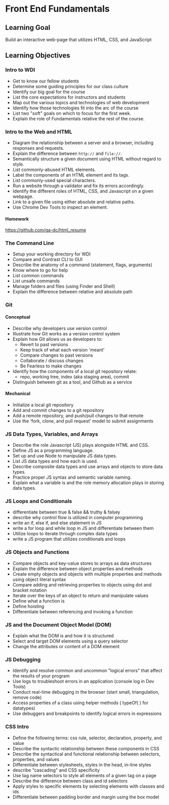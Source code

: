 # Front End Fundamentals

## Learning Goal
Build an interactive web-page that utilizes HTML, CSS, and JavaScript

## Learning Objectives

### Intro to WDI
- Get to know our fellow students
- Determine some guiding principles for our class culture
- Identify our big goal for the course
- List the core expectations for instructors and students
- Map out the various topics and technologies of web development
- Identify how those technologies fit into the arc of the course
- List two "soft" goals on which to focus for the first week.
- Explain the role of Fundamentals relative the rest of the course.

### Intro to the Web and HTML
- Diagram the relationship between a server and a browser, including responses and requests.
- Explain the difference between `http://` and `file://`.
- Semantically structure a given document using HTML without regard to style.
- List commonly-abused HTML elements.
- Label the components of an HTML element and its tags.
- List commonly-used special characters.
- Run a website through a validator and fix its errors accordingly.
- Identify the different roles of HTML, CSS, and Javascript on a given webpage.
- Link to a given file using either absolute and relative paths.
- Use Chrome Dev Tools to inspect an element.

#### Homework
https://github.com/ga-dc/html_resume

### The Command Line

- Setup your working directory for WDI
- Compare and Contrast CLI to GUI
- Describe the anatomy of a command (statement, flags, arguments)
- Know where to go for help
- List common commands
- List unsafe commands
- Manage folders and files (using Finder and Shell)
- Explain the difference between relative and absolute path

### Git
#### Conceptual

- Describe why developers use version control
- Illustrate how Git works as a version control system
- Explain how Git allows us as developers to:
  - Revert to past versions
  - Keep track of what each version 'meant'
  - Compare changes to past versions
  - Collaborate / discuss changes
  - Be Fearless to make changes
- Identify how the components of a local git repository relate:
  - repo, working tree, index (aka staging area), commit
- Distinguish between git as a tool, and Github as a service

#### Mechanical
- Initialize a local git repository
- Add and commit changes to a git repository
- Add a remote repository, and push/pull changes to that remote
- Use the 'fork, clone, and pull request' model to submit assignments

### JS Data Types, Variables, and Arrays
- Describe the role Javascript (JS) plays alongside HTML and CSS.
- Define JS as a programming language.
- Set up and use Node to manipulate JS data types.
- List JS data types and how each is used.
- Describe composite data types and use arrays and objects to store data types.
- Practice proper JS syntax and semantic variable naming.
- Explain what a variable is and the role memory allocation plays in storing data types.

### JS Loops and Conditionals
- differentiate between true & false && truthy & falsey
- describe why control flow is utilized in computer programming
- write an if, else if, and else statement in JS
- write a for loop and while loop in JS and differentiate between them
- Utilize loops to iterate through complex data types
- write a JS program that utilizes conditionals and loops

### JS Objects and Functions

- Compare objects and key-value stores to arrays as data structures
- Explain the difference between object properties and methods
- Create empty objects and objects with multiple properties and methods using object literal syntax
- Compare adding and retrieving properties to objects using dot and bracket notation
- Iterate over the keys of an object to return and manipulate values
- Define what a function is
- Define hoisting
- Differentiate between referencing and invoking a function

### JS and the Document Object Model (DOM)

- Explain what the DOM is and how it is structured
- Select and target DOM elements using a query selector
- Change the attributes or content of a DOM element

### JS Debugging

- Identify and resolve common and uncommon "logical errors" that affect the results of your program
- Use logs to troubleshoot errors in an application (console log in Dev Tools)
- Conduct real-time debugging in the browser (start small, triangulation, remove code)
- Access properties of a class using helper methods ( typeOf( ) for datatypes)
- Use debuggers and breakpoints to identify logical errors in expressions

### CSS Intro
- Define the following terms: css rule, selector, declaration, property, and value
- Describe the syntactic relationship between these components in CSS
- Describe the syntactical and functional relationship between selectors, properties, and values
- Differentiate between stylesheets, styles in the head, in-line styles
- describe "cascading" and CSS specificity
- Use tag name selectors to style all elements of a given tag on a page
- Describe the difference between class and id selectors
- Apply styles to specific elements by selecting elements with classes and ids
- Differentiate between padding border and margin using the box model
